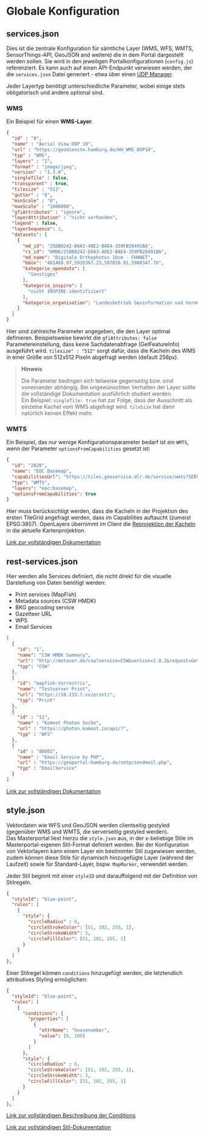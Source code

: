 # Globale Konfiguration

## services.json

Dies ist die zentrale Konfiguration für sämtliche Layer (WMS, WFS, WMTS, SensorThings-API, GeoJSON and weitere)
die in dem Portal dargestellt werden sollen. Sie wird in den jeweiligen Portalkonfigurationen (`config.js`)
referenziert. Es kann auch auf einen API-Endpunkt verwiesen werden, der die `services.json` Datei generiert - etwa
über einen [UDP Manager](https://bitbucket.org/geowerkstatt-hamburg/udp-manager/src).

Jeder Layertyp benötigt unterschiedliche Parameter, wobei einige stets obligatorisch und andere optional sind. 

### WMS
Ein Beispiel für einen **WMS-Layer**:

```json
{
  "id" : "8",
  "name" : "Aerial View DOP 10",
  "url" : "https://geodienste.hamburg.de/HH_WMS_DOP10",
  "typ" : "WMS",
  "layers" : "1",
  "format" : "image/jpeg",
  "version" : "1.3.0",
  "singleTile" : false,
  "transparent" : true,
  "tilesize" : "512",
  "gutter" : "0",
  "minScale" : "0",
  "maxScale" : "1000000",
  "gfiAttributes" : "ignore",
  "layerAttribution" : "nicht vorhanden",
  "legend" : false,
  "layerSequence": 1,
  "datasets": [
    {
      "md_id": "25DB0242-D6A3-48E2-BAE4-359FB28491BA",
      "rs_id": "HMDK/25DB0242-D6A3-48E2-BAE4-359FB28491BA",
      "md_name": "Digitale Orthophotos 10cm - FHHNET",
      "bbox": "461468.97,5916367.23,587010.91,5980347.76",
      "kategorie_opendata": [
        "Sonstiges"
      ],
      "kategorie_inspire": [
        "nicht INSPIRE-identifiziert"
      ],
      "kategorie_organisation": "Landesbetrieb Geoinformation und Vermessung"
    }
  ]
}
```

Hier sind zahlreiche Parameter angegeben, die den Layer optimal definieren. Beispielsweise bewirkt
die `gfiAttributes: false` Parametereinstellung, dass keine Sachdatenabfrage (GetFeatureInfo)
ausgeführt wird. `tilesize" : "512"` sorgt dafür, dass die Kacheln des WMS in einer Größe von
512x512 Pixeln abgefragt werden (default 256px).

> **Hinweis**
>
> Die Parameter bedingen sich teilweise gegenseitig bzw. sind voneinander abhängig. Bei ungewünschten Verhalten der Layer sollte die vollständige Dokumentation ausführlich studiert werden.  
> Ein Beispiel: `singleTile: true` hat zur Folge, dass der Ausschnitt als einzelne Kachel vom WMS abgefragt wird. `tileSize` hat dann natürlich keinen Effekt mehr.


### WMTS
Ein Beispiel, das nur wenige Konfigurationsparameter bedarf ist ein `WMTS`, wenn der Parameter `optionsFromCapabilities` gesetzt ist:

```json
{
  "id": "2020",
  "name": "EOC Basemap",
  "capabilitiesUrl": "https://tiles.geoservice.dlr.de/service/wmts?SERVICE=WMTS&REQUEST=GetCapabilities",
  "typ": "WMTS",
  "layers": "eoc:basemap",
  "optionsFromCapabilities": true
}
```

Hier muss berücksichtigt werden, dass die Kacheln in der Projektion des ersten TileGrid angefragt werden,
dass im Capabilities auftaucht (zumeist EPSG:3857). OpenLayers übernimmt im Client die
[Reprojektion der Kacheln](https://openlayers.org/en/latest/examples/reprojection.html) in die aktuelle Kartenprojektion.

[Link zur vollständigen Dokumentation](https://www.masterportal.org/mkdocs/doc/v3.3.2/User/Global-Config/services.json/)


## rest-services.json

Hier werden alle Services definiert, die nicht direkt für die visuelle Darstellung von Daten benötigt werden:

* Print services (MapFish)
* Metadata sources (CSW HMDK)
* BKG geocoding service
* Gazetteer URL
* WPS
* Email Services

```json
[
  {
    "id": "1",
    "name": "CSW HMDK Summary",
    "url": "http://metaver.de/csw?service=CSW&version=2.0.2&request=GetRecordById&typeNames=csw:Record&elementsetname=summary",
    "typ": "CSW"
  },
  {
    "id": "mapfish-terrestris",
    "name": "Testserver Print",
    "url": "https://10.133.7.xx/print/",
    "typ": "Print"
  },
  {
    "id" : "11",
    "name" : "Komoot Photon Suche",
    "url" : "https://photon.komoot.io/api/?",
    "typ" : "WFS"
  },
  {
    "id" : "80002",
    "name" : "Email Service by PHP",
    "url" : "https://geoportal-hamburg.de/smtp/sendmail.php",
    "typ" : "EmailService"
  }
]
```

[Link zur vollständigen Dokumentation](https://www.masterportal.org/mkdocs/doc/v3.3.2/User/Global-Config/rest-services.json/)

## style.json

Vektordaten wie WFS und GeoJSON werden clientseitig gestyled (gegenüber WMS und WMTS, die serverseitig gestyled werden).  
Das Masterportal liest hierzu die `style.json` aus, in der x-beliebige Stile im Masterportal-eigenen Stil-Format definiert
werden. Bei der Konfiguration von Vektorlayern kann einem Layer ein bestimmter Stil zugewiesen werden, zudem können diese
Stile für dynamisch hinzugefügte Layer (während der Laufzeit) sowie für Standard-Layer, bspw. `MapMarker`, verwendet werden.

Jeder Stil beginnt mit einer `styleID` und darauffolgend mit der Definition von Stilregeln.

```json
{
  "styleId": "blue-point",
  "rules": [
    {
      "style": {
        "circleRadius" : 6,
        "circleStrokeColor": [51, 102, 255, 1],
        "circleStrokeWidth": 2,
        "circleFillColor": [51, 102, 255, 1]
      }
    }
  ]
},
```

Einer Stilregel können `conditions` hinzugefügt werden, die letztendlich attributives Styling ermöglichen:

```json
{
  "styleId": "blue-point",
  "rules": [
    {
      "conditions": {
        "properties": [
          {
            "attrName": "housenumber",
            "value": [0, 100]
          }
        ]
      },
      "style": {
        "circleRadius" : 6,
        "circleStrokeColor": [51, 102, 255, 1],
        "circleStrokeWidth": 2,
        "circleFillColor": [51, 102, 255, 1]
      }
    }
  ]
},
```

[Link zur vollständigen Beschreibung der Conditions](https://www.masterportal.org/mkdocs/doc/v3.3.2/User/Global-Config/style.json/#conditions)

[Link zur vollständigen Stil-Dokumentation](https://www.masterportal.org/mkdocs/doc/v3.3.2/User/Global-Config/style.json)
